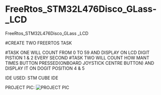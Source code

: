 # FreeRtos_STM32L476Disco_GLass-_LCD
FreeRtos_STM32L476Disco_GLass _LCD

#CREATE TWO FREERTOS TASK

#TASK ONE WILL COUNT FROM 0 TO 59 AND DISPLAY ON LCD DIGIT PISTION 1 & 2 EVERY SECOND
#TASK TWO WILL COUNT HOW MANT TIMES BUTTON PRESSED(ONBOARD JOYSTICK CENTRE BUTTON) AND DISPLAY IT ON DOGIT POSITION 4 & 5

IDE USED: STM CUBE IDE

PROJECT PIC:
![PROJECT PIC](https://user-images.githubusercontent.com/63635966/105231509-078b0600-5b8d-11eb-92e5-e714a479ebf9.jpeg)
